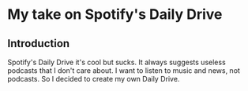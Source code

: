 # My take on Spotify's Daily Drive

## Introduction
Spotify's Daily Drive it's cool but sucks. It always suggests useless podcasts that I don't care about. I want to listen to music and news, not podcasts. So I decided to create my own Daily Drive.